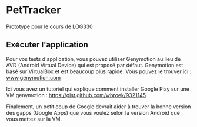 # PetTracker
Prototype pour le cours de LOG330

## Exécuter l'application

Pour vos tests d'application, vous pouvez utiliser Genymotion au lieu de AVD (Android Virtual Device) qui est proposé par défaut.
Genymotion est basé sur VirtualBox et est beaucoup plus rapide.
Vous pouvez le trouver ici : www.genymotion.com

Ici vous avez un tutoriel qui explique comment installer Google Play sur une VM genymotion : https://gist.github.com/wbroek/9321145

Finalement, un petit coup de Google devrait aider à trouver la bonne version des gapps (Google Apps) que vous voulez selon la version Android que vous mettez sur la VM.
